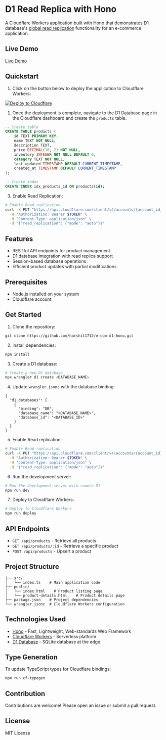 # D1 Read Replica with Hono

A Cloudflare Workers application built with Hono that demonstrates D1 database's [global read replication](https://developers.cloudflare.com/d1/best-practices/read-replication/) functionality for an e-commerce application.

## Live Demo

[Live Demo](https://d1-read-replica-hono.employee-account-d41.workers.dev/)

## Quickstart

1. Click on the button below to deploy the application to Cloudflare Workers:

[![Deploy to Cloudflare](https://deploy.workers.cloudflare.com/button)](https://deploy.workers.cloudflare.com/?url=https://github.com/harshil1712/e-com-d1-hono)

1. Once the deployment is complete, navigate to the D1 Database page in the Cloudflare dashboard and create the `products` table.

```sql
-- Create table
CREATE TABLE products (
    id TEXT PRIMARY KEY,
    name TEXT NOT NULL,
    description TEXT,
    price DECIMAL(10, 2) NOT NULL,
    inventory INTEGER NOT NULL DEFAULT 0,
    category TEXT NOT NULL,
    last_updated TIMESTAMP DEFAULT CURRENT_TIMESTAMP,
    created_at TIMESTAMP DEFAULT CURRENT_TIMESTAMP
);

-- Create index
CREATE INDEX idx_products_id ON products(id);
```

3. Enable Read Replication:

```bash
# Enable Read replication
curl -X PUT "https://api.cloudflare.com/client/v4/accounts/{account_id}/d1/database/{database_id}" \
  -H "Authorization: Bearer $TOKEN" \
  -H "Content-Type: application/json" \
  -d '{"read_replication": {"mode": "auto"}}'

```


## Features

- RESTful API endpoints for product management
- D1 database integration with read replica support
- Session-based database operations
- Efficient product updates with partial modifications

## Prerequisites

- Node.js installed on your system
- Cloudflare account

## Get Started

1. Clone the repository:
```bash
git clone https://github.com/harshil1712/e-com-d1-hono.git
```

2. Install dependencies:
```bash
npm install
```

3. Create a D1 database:
```bash
# Create a new D1 database
npx wrangler d1 create <DATABASE_NAME>
```

4. Update `wrangler.jsonc` with the database binding:
```jsonc
{
  "d1_databases": [
    {
      "binding": "DB",
      "database_name": "<DATABASE_NAME>",
      "database_id": "<DATABASE_ID>"
    }
  ]
}
```

5. Enable Read replication:
```bash
# Enable Read replication
curl -X PUT "https://api.cloudflare.com/client/v4/accounts/{account_id}/d1/database/{database_id}" \
  -H "Authorization: Bearer $TOKEN" \
  -H "Content-Type: application/json" \
  -d '{"read_replication": {"mode": "auto"}}'
```

6. Run the development server:
```bash
# Run the development server with remote D1
npm run dev
```

7. Deploy to Cloudflare Workers:
```bash
# Deploy to Cloudflare Workers
npm run deploy
```

## API Endpoints

- `GET /api/products` - Retrieve all products
- `GET /api/products/:id` - Retrieve a specific product
- `POST /api/products` - Upsert a product

## Project Structure

```
├── src/
│   └── index.ts    # Main application code
├── public/
│   └── index.html    # Product listing page
│   └── product-details.html    # Product details page
├── package.json    # Project dependencies
└── wrangler.jsonc  # Cloudflare Workers configuration
```

## Technologies Used

- [Hono](https://hono.dev/) - Fast, Lightweight, Web-standards Web Framework
- [Cloudflare Workers](https://workers.cloudflare.com/) - Serverless platform
- [D1 Database](https://developers.cloudflare.com/d1/) - SQLite database at the edge

## Type Generation

To update TypeScript types for Cloudflare bindings:

```bash
npm run cf-typegen
```

## Contribution

Contributions are welcome! Please open an issue or submit a pull request.

## License

MIT License

